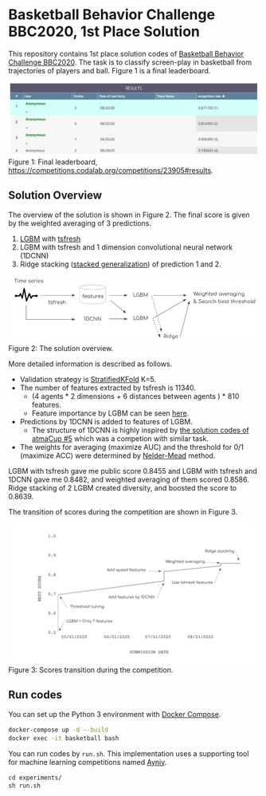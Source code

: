 # Basketball Behavior Challenge BBC2020, 1st Place Solution

This repository contains 1st place solution codes of [Basketball Behavior Challenge BBC2020](https://competitions.codalab.org/competitions/23905). The task is to classify screen-play in basketball from trajectories of players and ball. Figure 1 is a final leaderboard.

![leaderboard](./docs/leaderboard.png)
Figure 1: Final leaderboard, https://competitions.codalab.org/competitions/23905#results.

## Solution Overview

The overview of the solution is shown in Figure 2. The final score is given by the weighted averaging of 3 predictions.

1. [LGBM](https://github.com/microsoft/LightGBM) with [tsfresh](https://github.com/blue-yonder/tsfresh)
1. LGBM with tsfresh and 1 dimension convolutional neural network (1DCNN)
1. Ridge stacking ([stacked generalization](https://www.researchgate.net/publication/222467943_Stacked_Generalization)) of prediction 1 and 2.

![overview](./docs/overview.png)
Figure 2: The solution overview.

More detailed information is described as follows.

- Validation strategy is [StratifiedKFold](https://scikit-learn.org/stable/modules/generated/sklearn.model_selection.StratifiedKFold.html) K=5.
- The number of features extracted by tsfresh is 11340.
    - (4 agents * 2 dimensions + 6 distances between agents ) * 810 features.
    - Feature importance by LGBM can be seen [here](./output/importance/run004-fi.png).
- Predictions by 1DCNN is added to features of LGBM.
    - The structure of 1DCNN is highly inspired by [the solution codes of atmaCup #5](https://github.com/amaotone/atmaCup-5) which was a competion with similar task.
- The weights for averaging (maximize AUC) and the threshold for 0/1 (maximize ACC) were determined by [Nelder-Mead](https://docs.scipy.org/doc/scipy/reference/optimize.minimize-neldermead.html) method.

LGBM with tsfresh gave me public score 0.8455 and LGBM with tsfresh and 1DCNN gave me 0.8482, and weighted averaging of them scored 0.8586. Ridge stacking of 2 LGBM created diversity, and boosted the score to 0.8639.

The transition of scores during the competition are shown in Figure 3.

![transition](./docs/transition.png)
Figure 3: Scores transition during the competition.

## Run codes

You can set up the Python 3 environment with [Docker Compose](https://docs.docker.com/compose/).

```bash
docker-compose up -d --build
docker exec -it basketball bash
```

You can run codes by `run.sh`. This implementation uses a supporting tool for machine learning competitions named [Ayniy](https://github.com/upura/ayniy).

```
cd experiments/
sh run.sh
```
